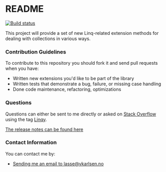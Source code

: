 # README #

[![Build status](https://ci.appveyor.com/api/projects/status/gnewy3ws3fn3yip8?svg=true)](https://ci.appveyor.com/project/LasseVgstherKarlsen/linqy)

This project will provide a set of new Linq-related extension methods for dealing with collections in various ways.

### Contribution Guidelines ###

To contribute to this repository you should fork it and send pull requests when you have:

* Written new extensions you'd like to be part of the library
* Written tests that demonstrate a bug, failure, or missing case handling
* Done code maintenance, refactoring, optimizations

### Questions ###

Questions can either be sent to me directly or asked on [Stack Overflow](http://www.stackoverflow.com) using
the tag [Linqy](http://stackoverflow.com/questions/tagged/linqy).

[The release notes can be found here](CHANGELOG.md)

### Contact Information ###

You can contact me by:

* [Sending me an email to lasse@vkarlsen.no](mailto:lasse@vkarlsen.no)